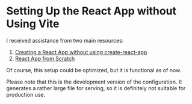 # Setting Up the React App without Using Vite

I received assistance from two main resources:

1. [Creating a React App without using create-react-app](https://blog.bitsrc.io/create-react-app-without-create-react-app-b0a5806a92)
2. [React App from Scratch](https://github.com/machadop1407/react-app-from-scratch/blob/main/public/index.html)

Of course, this setup could be optimized, but it is functional as of now.

Please note that this is the development version of the configuration. It generates a rather large file for serving, so it is definitely not suitable for production use.
